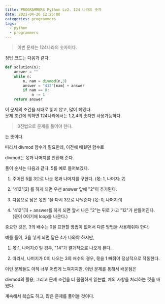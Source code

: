 ```yaml
---
title: PROGRAMMERS Python Lv2. 124 나라의 숫자
date: 2021-04-26 12:25:00
categories: programmers
tags:
  - python
  - programmers
---
```

>이번 문제는 124나라의 숫자이다.

정답 코드는 다음과 같다.

~~~python
def solution(n):
    answer = ""
    while n:
        n, nam = divmod(n,3)
        answer = "412"[nam] + answer
        if nam == 0:
            n -= 1
    return answer
~~~

이 문제의 조건을 제대로 읽지 않고, 많이 헤맸다.  
문제 조건에 의하면 124나라에서는 1,2,4의 숫자만 사용가능하다.  

> 3진법으로 문제를 풀어야 한다.  

는 뜻이다.  

따라서 divmod 함수가 필요한데, 이전에 배웠던 함수로  

divmod는 몫과 나머지를 반환해 준다.  

풀이 순서는 다음과 같다.  5를 예로 들어보겠다.

1. 주어진 5를 3으로 나눈 몫과 나머지를 구한다.  (몫: 1, 나머지: 2)  

2. "412"[2] 를 하게 되면 우선 answer 앞에 "2"이 추가된다.  

3. 다음으로 남은 몫인 1을 다시 3으로 나눠준다 (몫: 0, 나머지:1)

4. "412"[1] + answer를 하게 되면 앞서 나온 "2"는 뒤로 가고 "12"가 만들어진다. (몫이 0이기에 loop를 나온다.)

중요한 것은, 3의 배수는 0을 표현할 방법이 없어서 다른 방법을 사용해줘야 한다.

예를 들어, 3을 넣게 되면 답은 4가 나와야 하지만,

1. 몫:1, 나머지:0 일 경우, "14"가 결과적으로 나오게 된다.

2. 따라서, 나머지가 0이 나오는 3의 배수의 경우, 몫을 1 빼줘야 정상적으로 작동한다.

이런 문제들도 아직 너무 어렵게 느껴지지만, 이번 문제를 통해서 배운점은  

divmod의 활용, 그리고 문제 조건을 더 꼼꼼하게 읽는법, 예외 사항을 처리하는 것을 배웠다.  

계속해서 복습도 하고, 많은 문제를 풀어볼 것이다.  
